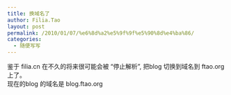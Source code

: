 ```yaml
---
title: 换域名了
author: Filia.Tao
layout: post
permalink: /2010/01/07/%e6%8d%a2%e5%9f%9f%e5%90%8d%e4%ba%86/
categories:
  - 随便写写
---
```

鉴于 filia.cn 在不久的将来很可能会被 “停止解析”, 把blog 切换到域名到 ftao.org 上了。  
现在的blog 的域名是 blog.ftao.org
